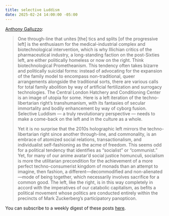 ```yaml
---
title: selective Luddism
date: 2025-02-24 14:00:00 -05:00
---
```


[Anthony Galluzzo](https://substack.com/home/post/p-156883406):

>One through-line that unites [the] tics and splits [of the progressive left] is the enthusiasm for the medical-industrial complex and biotechnological intervention, which is why Illichian critics of the pharmaceutical industry, a long-standing faction on the post-Sixties left, are either politically homeless or now on the right. Think biotechnological Prometheanism. This tendency often takes bizarre and politically suicidal forms: instead of advocating for the expansion of the family model to encompass non-traditional, queer arrangements alongside the traditional sorts, there are various calls for total family abolition by way of artificial fertilization and surrogacy technologies. The Central London Hatchery and Conditioning Center is an image of utopia for some. Here is a left iteration of the techno-libertarian right’s transhumanism, with its fantasies of secular immortality and bodily enhancement by way of cyborg fusion. Selective Luddism — a truly revolutionary perspective — needs to make a come-back on the left and in the culture as a whole.
>
>Yet it is no surprise that the 2010s holographic left mirrors the techno-libertarian right since another through-line, and commonality, is an embrace of atomized social relations, transactionalism, and individualist self-fashioning as the acme of freedom. This seems odd for a political tendency that identifies as “socialist” or “communist.” Yet, for many of our anime avatar’d social justice homunculi, socialism is more the utilitarian precondition for the achievement of a more perfect techno-consumerist kingdom of monads than an attempt to imagine, then fashion, a different—decommodified and non-alienated—mode of being together, which necessarily involves sacrifice for a common good. The left, like the right, is in this way completely in accord with the imperatives of our catabolic capitalism, as befits a political movement whose politics are conducted entirely within the precincts of Mark Zuckerberg’s participatory panopticon.

You can subscribe to a weekly digest of these posts [here](https://ablerism.micro.blog/subscribe/).
